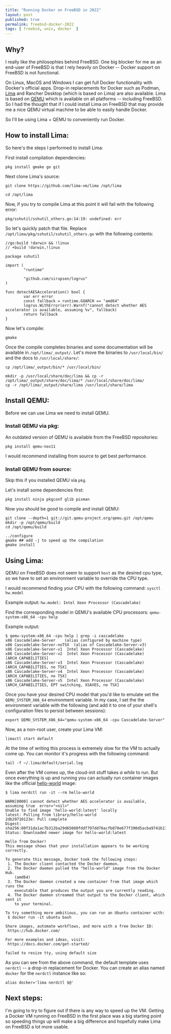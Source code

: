 ```yaml
---
title: "Running Docker on FreeBSD in 2022"
layout: post
published: true
permalink: freebsd-docker-2022
tags: [ freebsd, unix, docker  ]
---
```


## Why?

I really like the philosophies behind FreeBSD. One big blocker for me as an end-user of FreeBSD is that I rely heavily on Docker -- Docker support on FreeBSD is not functional.

On Linux, MacOS and Windows I can get full Docker functionality with Docker's official apps. Drop-in replacements for Docker such as Podman, [Lima](https://github.com/lima-vm/lima) and Rancher Desktop (which is based on Lima) are also available. Lima is based on [QEMU](https://www.qemu.org) which is available on all platforms -- including FreeBSD. So I had the thought that if I could install Lima on FreeBSD that may provide me a nice QEMU virtual machine to be able to easily handle Docker.

So I'll be using Lima + QEMU to conveniently run Docker.

## How to install Lima:

So here's the steps I performed to install Lima:

First install compilation dependencies:

```
pkg install gmake go git
```

Next clone Lima's source:

```
git clone https://github.com/lima-vm/lima /opt/lima

cd /opt/lima
```

Now, if you try to compile Lima at this point it will fail with the following error:

```
pkg/sshutil/sshutil_others.go:14:19: undefined: err
```

So let's quickly patch that file. Replace `/opt/lima/pkg/sshutil/sshutil_others.go` with the following contents:

```
//go:build !darwin && !linux
// +build !darwin,!linux

package sshutil

import (
        "runtime"

        "github.com/sirupsen/logrus"
)

func detectAESAcceleration() bool {
        var err error
        const fallback = runtime.GOARCH == "amd64"
        logrus.WithError(err).Warnf("cannot detect whether AES accelerator is available, assuming %v", fallback)
        return fallback
}
```

Now let's compile:

```
gmake
```

Once the compile completes binaries and some documentation will be available in `/opt/lima/_output/`. Let's move the binaries to `/usr/local/bin/` and the docs to `/usr/local/share/`:

```
cp /opt/lima/_output/bin/* /usr/local/bin/

mkdir -p /usr/local/share/doc/lima && cp -r /opt/lima/_output/share/doc/lima/* /usr/local/share/doc/lima/
cp -r /opt/lima/_output/share/lima /usr/local/share/lima
```

## Install QEMU:

Before we can use Lima we need to install QEMU. 

### Install QEMU via pkg:

An outdated version of QEMU is available from the FreeBSD repositories:

```
pkg install qemu-nox11
```

I would recommend installing from source to get best performance.

### Install QEMU from source:

Skip this if you installed QEMU via `pkg`.

Let's install some dependencies first:

```
pkg install ninja pkgconf glib pixman
```

Now you should be good to compile and install QEMU:

```
git clone --depth=1 git://git.qemu-project.org/qemu.git /opt/qemu
mkdir -p /opt/qemu/build
cd /opt/qemu/build

../configure
gmake ## add -j to speed up the compilation
gmake install
```

## Using Lima:

QEMU on FreeBSD does not seem to support `host` as the desired cpu type, so we have to set an environment variable to override the CPU type.

I would recommend finding your CPU with the following command: `sysctl hw.model`

Example output: `hw.model: Intel Xeon Processor (Cascadelake)`

Find the corresponding model in QEMU's available CPU processors: `qemu-system-x86_64 -cpu help`

Example output: 

```
$ qemu-system-x86_64 -cpu help | grep -i cascadelake
x86 Cascadelake-Server    (alias configured by machine type)
x86 Cascadelake-Server-noTSX  (alias of Cascadelake-Server-v3)
x86 Cascadelake-Server-v1  Intel Xeon Processor (Cascadelake)
x86 Cascadelake-Server-v2  Intel Xeon Processor (Cascadelake) [ARCH_CAPABILITIES]
x86 Cascadelake-Server-v3  Intel Xeon Processor (Cascadelake) [ARCH_CAPABILITIES, no TSX]
x86 Cascadelake-Server-v4  Intel Xeon Processor (Cascadelake) [ARCH_CAPABILITIES, no TSX]
x86 Cascadelake-Server-v5  Intel Xeon Processor (Cascadelake) [ARCH_CAPABILITIES, EPT switching, XSAVES, no TSX]
```

Once you have your desired CPU model that you'd like to emulate set the `QEMU_SYSTEM_X86_64` environment variable. In my case, I set the the environment variable with the following (and add it to one of your shell's configuration files to persist between sessions):

```
export QEMU_SYSTEM_X86_64="qemu-system-x86_64 -cpu Cascadelake-Server"
```

Now, as a non-root user, create your Lima VM:

```
limactl start default
```

At the time of writing this process is extremely slow for the VM to actually come up. You can monitor it's progress with the following command:

```
tail -f ~/.lima/default/serial.log
```

Even after the VM comes up, the cloud-init stuff takes _a while_ to run. But once everything is up and running you can actually run container images like the official [hello-world](https://hub.docker.com/_/hello-world) image:

```
$ lima nerdctl run -it --rm hello-world

WARN[0000] cannot detect whether AES accelerator is available, assuming true  error="<nil>"
Unable to find image 'hello-world:latest' locally
latest: Pulling from library/hello-world
2db29710123e: Pull complete
Digest: sha256:80f31da1ac7b312ba29d65080fddf797dd76acfb870e677f390d5acba9741b17
Status: Downloaded newer image for hello-world:latest

Hello from Docker!
This message shows that your installation appears to be working correctly.

To generate this message, Docker took the following steps:
 1. The Docker client contacted the Docker daemon.
 2. The Docker daemon pulled the "hello-world" image from the Docker Hub.
    (amd64)
 3. The Docker daemon created a new container from that image which runs the
    executable that produces the output you are currently reading.
 4. The Docker daemon streamed that output to the Docker client, which sent it
    to your terminal.

To try something more ambitious, you can run an Ubuntu container with:
 $ docker run -it ubuntu bash

Share images, automate workflows, and more with a free Docker ID:
 https://hub.docker.com/

For more examples and ideas, visit:
 https://docs.docker.com/get-started/

failed to resize tty, using default size
```

As you can see from the above command, the default template uses `nerdctl` -- a drop-in replacement for Docker. You can create an alias named `docker` for the `nerdctl` instance like so:

```
alias docker='lima nerdctl $@'
```

## Next steps: 

I'm going to try to figure out if there is any way to speed up the VM. Getting a Docker VM running on FreeBSD in the first place was a big starting point so speeding things up will make a big difference and hopefully make Lima on FreeBSD a lot more usable.
